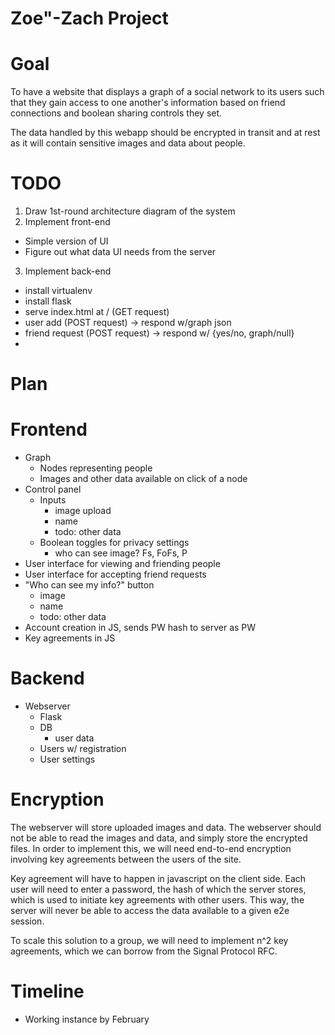 Zoe"-Zach Project
=================

# Goal
To have a website that displays a graph of a social network to its users such that they gain access to one another's information based on friend connections
and boolean sharing controls they set.

The data handled by this webapp should be encrypted in transit and at rest as it will contain sensitive images and data about people.

# TODO

1. Draw 1st-round architecture diagram of the system
2. Implement front-end
  * Simple version of UI
  * Figure out what data UI needs from the server
3. Implement back-end
  * install virtualenv
  * install flask
  * serve index.html at / (GET request)
  * user add (POST request) -> respond w/graph json
  * friend request (POST request) -> respond w/ {yes/no, graph/null}
  * 

# Plan

Frontend
========
* Graph
  * Nodes representing people
  * Images and other data available on click of a node
* Control panel
  * Inputs
    * image upload
    * name
    * todo: other data
  * Boolean toggles for privacy settings
    * who can see image? Fs, FoFs, P
* User interface for viewing and friending people
* User interface for accepting friend requests
* "Who can see my info?" button
  * image
  * name
  * todo: other data
* Account creation in JS, sends PW hash to server as PW
* Key agreements in JS

Backend
=======
* Webserver
  * Flask
  * DB
    * user data
  * Users w/ registration
  * User settings

Encryption
==========
The webserver will store uploaded images and data. The webserver should not be able to read the images and data, and simply store the encrypted files.
In order to implement this, we will need end-to-end encryption involving key agreements between the users of the site.

Key agreement will have to happen in javascript on the client side. Each user will need to enter a password, the hash of which the server stores,
which is used to initiate key agreements with other users. This way, the server will never be able to access the data available to a given e2e session.

To scale this solution to a group, we will need to implement n^2 key agreements, which we can borrow from the Signal Protocol RFC.

# Timeline
* Working instance by February
